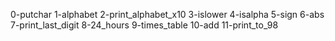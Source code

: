 0-putchar
1-alphabet
2-print_alphabet_x10
3-islower
4-isalpha
5-sign
6-abs
7-print_last_digit
8-24_hours
9-times_table
10-add
11-print_to_98
